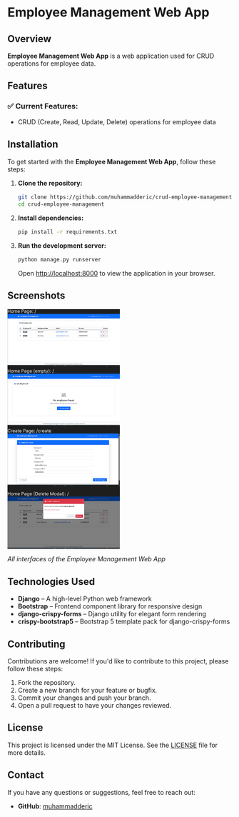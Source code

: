 # Employee Management Web App

## Overview

**Employee Management Web App** is a web application used for CRUD operations for employee data.

## Features

### ✅ Current Features:
- CRUD (Create, Read, Update, Delete) operations for employee data

## Installation

To get started with the **Employee Management Web App**, follow these steps:

1. **Clone the repository:**

    ```bash
    git clone https://github.com/muhammadderic/crud-employee-management.git
    cd crud-employee-management
    ```

2. **Install dependencies:**

    ```bash
    pip install -r requirements.txt
    ```

3. **Run the development server:**

    ```bash
    python manage.py runserver
    ```

    Open [http://localhost:8000](http://localhost:8000) to view the application in your browser.

## Screenshots

<div style="display: flex; justify-content: space-between;">
    <img src="./crud-employee-management.png" alt="Employee Management App" width="50%" />
</div>

*All interfaces of the Employee Management Web App*

## Technologies Used

- **Django** – A high-level Python web framework
- **Bootstrap** – Frontend component library for responsive design
- **django-crispy-forms** – Django utility for elegant form rendering
- **crispy-bootstrap5** – Bootstrap 5 template pack for django-crispy-forms

## Contributing

Contributions are welcome! If you'd like to contribute to this project, please follow these steps:

1. Fork the repository.
2. Create a new branch for your feature or bugfix.
3. Commit your changes and push your branch.
4. Open a pull request to have your changes reviewed.

## License

This project is licensed under the MIT License. See the [LICENSE](LICENSE) file for more details.

## Contact

If you have any questions or suggestions, feel free to reach out:

- **GitHub**: [muhammadderic](https://github.com/muhammadderic)